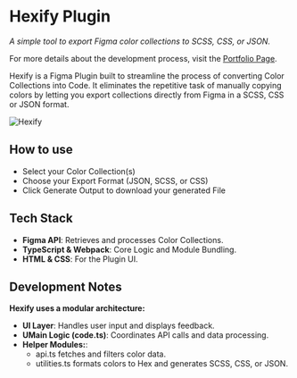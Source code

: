 # Hexify Plugin

_A simple tool to export Figma color collections to SCSS, CSS, or JSON._

For more details about the development process, visit the [Portfolio Page](https://creativejourney.dev/projects/figma-plugin-hexify).

Hexify is a Figma Plugin built to streamline the process of converting Color Collections into Code. It eliminates the repetitive task of manually copying colors by letting you export collections directly from Figma in a SCSS, CSS or JSON format.

![Hexify](https://github.com/user-attachments/assets/46885cf6-c5c1-415c-8cfc-8330eaeb6444)

## How to use

- Select your Color Collection(s)
- Choose your Export Format (JSON, SCSS, or CSS)
- Click Generate Output to download your generated File

## Tech Stack

- **Figma API**: Retrieves and processes Color Collections.
- **TypeScript & Webpack**: Core Logic and Module Bundling.
- **HTML & CSS**: For the Plugin UI.

## Development Notes

**Hexify uses a modular architecture:**

- **UI Layer**: Handles user input and displays feedback.
- **UMain Logic (code.ts)**: Coordinates API calls and data processing.
- **Helper Modules:**:
   - api.ts fetches and filters color data.
   - utilities.ts formats colors to Hex and generates SCSS, CSS, or JSON.
 
  
